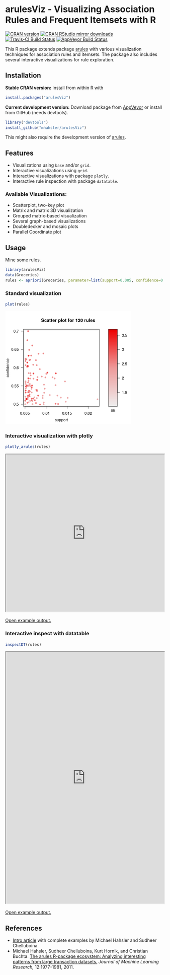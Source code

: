 # arulesViz - Visualizing Association Rules and Frequent Itemsets with R

[![CRAN version](http://www.r-pkg.org/badges/version/arulesViz)](https://cran.r-project.org/package=arulesViz)
[![CRAN RStudio mirror downloads](http://cranlogs.r-pkg.org/badges/arulesViz)](https://cran.r-project.org/package=arulesViz)
[![Travis-CI Build Status](https://travis-ci.org/mhahsler/arulesViz.svg?branch=master)](https://travis-ci.org/mhahsler/arulesViz)
[![AppVeyor Build Status](https://ci.appveyor.com/api/projects/status/github/mhahsler/arulesViz?branch=master&svg=true)](https://ci.appveyor.com/project/mhahsler/arulesViz)

This R package 
extends package [arules](http://mhahsler.github.io/arules/) with various visualization techniques for association rules and itemsets. The package also includes several interactive visualizations for rule exploration.

## Installation

__Stable CRAN version:__ install from within R with
```R
install.packages("arulesViz")
```
__Current development version:__ Download package from [AppVeyor](https://ci.appveyor.com/project/mhahsler/arulesViz/build/artifacts) or install from GitHub (needs devtools).
```R 
library("devtools")
install_github("mhahsler/arulesViz")
```
This might also require the development version of [arules](http://github.com/mhahsler/arules).

## Features
* Visualizations using `base` and/or `grid`. 
* Interactive visualizations using `grid`.
* Interactive visualizations with package `plotly`.
* Interactive rule inspection with package `datatable`.

### Available Visualizations:

* Scatterplot, two-key plot
* Matrix and matrix 3D visualization
* Grouped matrix-based visualization
* Several graph-based visualizations
* Doubledecker and mosaic plots
* Parallel Coordinate plot

## Usage 

Mine some rules.
```R
library(arulesViz)
data(Groceries)
rules <- apriori(Groceries, parameter=list(support=0.005, confidence=0.5))
```

### Standard visualization
```R
plot(rules)
```

![Scatter plot](https://raw.githubusercontent.com/mhahsler/arulesViz/master/README/plot.png)

### Interactive visualization with plotly
```R
plotly_arules(rules)
```

<iframe src="https://rawgit.com/mhahsler/arulesViz/master/README/plotly_arules.html" width="100%" height="500">
</iframe>

[Open example output.](https://rawgit.com/mhahsler/arulesViz/master/README/plotly_arules.html)


### Interactive inspect with datatable
```R
inspectDT(rules)
```

<iframe src="https://rawgit.com/mhahsler/arulesViz/master/README/inspectDT.html" width="100%" height="800">
</iframe>

[Open example output.](https://rawgit.com/mhahsler/arulesViz/master/README/inspectDT.html)

## References

* [Intro article](https://cran.r-project.org/package=arulesViz/vignettes/arulesViz.pdf) with complete examples by Michael Hahsler and Sudheer Chelluboina.
* Michael Hahsler, Sudheer Chelluboina, Kurt Hornik, and Christian Buchta. [The arules R-package ecosystem: Analyzing interesting patterns from large transaction datasets.](http://jmlr.csail.mit.edu/papers/v12/hahsler11a.html) _Journal of Machine Learning Research,_ 12:1977-1981, 2011.


